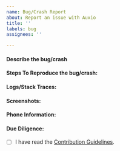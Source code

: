 ```yaml
---
name: Bug/Crash Report
about: Report an issue with Auxio
title: ''
labels: bug
assignees: ''

---
```


#### Describe the bug/crash
<!-- A clear and concise description of what the bug or crash is. -->
#### Steps To Reproduce the bug/crash:
<!--
1. Go to X
2. Click on Y
3. Scroll down to Z
4. See error
-->

#### Logs/Stack Traces:
<!-- If possible, provide a stack trace or a Logcat. This can help identify the issue. -->

#### Screenshots:
<!-- If applicable, add screenshots to help explain your problem. -->

#### Phone Information:
<!-- Please provide information about your phone's android version/model. -->

#### Due Diligence:

- [ ] I have read the [Contribution Guidelines](https://github.com/OxygenCobalt/Auxio/blob/dev/.github/CONTRIBUTING.md).
